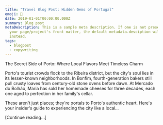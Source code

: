 ```yaml
---
title: "Travel Blog Post: Hidden Gems of Portugal"
emoji: 🏺
date: 2019-01-01T00:00:00.000Z
summary: Blog post
metaDescription: This is a sample meta description. If one is not present in
  your page/project's front matter, the default metadata.desciption will be used
  instead.
tags:
  - blogpost
  - copywriting
---
```

The Secret Side of Porto: Where Local Flavors Meet Timeless Charm

Porto's tourist crowds flock to the Ribeira district, but the city's soul lies in its lesser-known neighborhoods. In Bonfim, fourth-generation bakers still pull crusty loaves from century-old stone ovens before dawn. At Mercado do Bolhão, Maria has sold her homemade cheeses for three decades, each one aged to perfection in her family's cellar.

These aren't just places; they're portals to Porto's authentic heart. Here's your insider's guide to experiencing the city like a local...

\[Continue reading...]